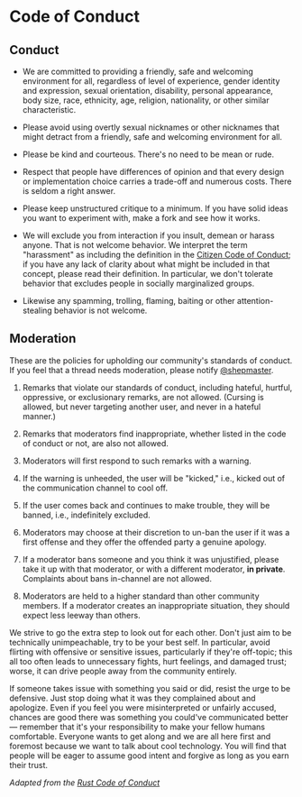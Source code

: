 # Code of Conduct

## Conduct

* We are committed to providing a friendly, safe and welcoming
  environment for all, regardless of level of experience, gender
  identity and expression, sexual orientation, disability, personal
  appearance, body size, race, ethnicity, age, religion, nationality,
  or other similar characteristic.

* Please avoid using overtly sexual nicknames or other nicknames that
  might detract from a friendly, safe and welcoming environment for
  all.

* Please be kind and courteous. There's no need to be mean or rude.

* Respect that people have differences of opinion and that every
  design or implementation choice carries a trade-off and numerous
  costs. There is seldom a right answer.

* Please keep unstructured critique to a minimum. If you have solid
  ideas you want to experiment with, make a fork and see how it works.

* We will exclude you from interaction if you insult, demean or harass
  anyone. That is not welcome behavior. We interpret the term
  "harassment" as including the definition in the [Citizen Code of
  Conduct][CCoC]; if you have any lack of clarity about what might be
  included in that concept, please read their definition. In
  particular, we don't tolerate behavior that excludes people in
  socially marginalized groups.

* Likewise any spamming, trolling, flaming, baiting or other
  attention-stealing behavior is not welcome.

## Moderation

These are the policies for upholding our community's standards of
conduct. If you feel that a thread needs moderation, please notify
[@shepmaster][].

1. Remarks that violate our standards of conduct, including hateful,
   hurtful, oppressive, or exclusionary remarks, are not
   allowed. (Cursing is allowed, but never targeting another user, and
   never in a hateful manner.)

2. Remarks that moderators find inappropriate, whether listed in the
   code of conduct or not, are also not allowed.

3. Moderators will first respond to such remarks with a warning.

4. If the warning is unheeded, the user will be "kicked," i.e., kicked
   out of the communication channel to cool off.

5. If the user comes back and continues to make trouble, they will be
   banned, i.e., indefinitely excluded.

6. Moderators may choose at their discretion to un-ban the user if it
   was a first offense and they offer the offended party a genuine
   apology.

7. If a moderator bans someone and you think it was unjustified,
   please take it up with that moderator, or with a different
   moderator, **in private**. Complaints about bans in-channel are not
   allowed.

8. Moderators are held to a higher standard than other community
   members. If a moderator creates an inappropriate situation, they
   should expect less leeway than others.

We strive to go the extra step to look out for each other. Don't just
aim to be technically unimpeachable, try to be your best self. In
particular, avoid flirting with offensive or sensitive issues,
particularly if they're off-topic; this all too often leads to
unnecessary fights, hurt feelings, and damaged trust; worse, it can
drive people away from the community entirely.

If someone takes issue with something you said or did, resist the urge
to be defensive. Just stop doing what it was they complained about and
apologize. Even if you feel you were misinterpreted or unfairly
accused, chances are good there was something you could've
communicated better — remember that it's your responsibility to make
your fellow humans comfortable. Everyone wants to get along and we
are all here first and foremost because we want to talk about cool
technology. You will find that people will be eager to assume good
intent and forgive as long as you earn their trust.

*Adapted from the [Rust Code of Conduct][RCoC]*

[@shepmaster]: https://github.com/shepmaster/
[CCoc]: http://citizencodeofconduct.org/
[RCoC]: https://www.rust-lang.org/policies/code-of-conduct
